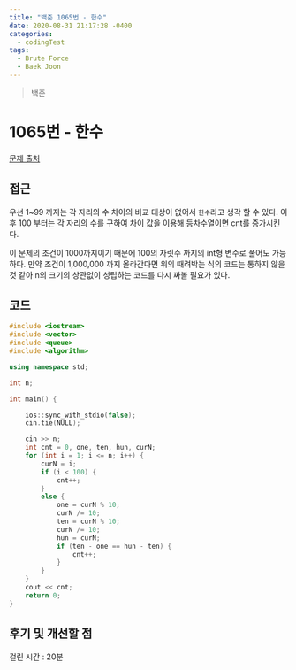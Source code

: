 ```yaml
---
title: "백준 1065번 - 한수"
date: 2020-08-31 21:17:28 -0400
categories: 
  - codingTest
tags:
  - Brute Force
  - Baek Joon
---
```


> 백준 

1065번 - 한수
=============
 
[문제 출처](https://www.acmicpc.net/problem/1065)

## 접근  
우선 1~99 까지는 각 자리의 수 차이의 비교 대상이 없어서 `한수`라고 생각 할 수 있다.
이후 100 부터는 각 자리의 수를 구하여 차이 값을 이용해 등차수열이면 cnt를 증가시킨다.

이 문제의 조건이 1000까지이기 때문에 100의 자릿수 까지의 int형 변수로 풀어도 가능하다. 만약 조건이 1,000,000 까지 올라간다면
위의 때려박는 식의 코드는 통하지 않을 것 같아 n의 크기의 상관없이 성립하는 코드를 다시 짜볼 필요가 있다.

## 코드  
```c++
#include <iostream>
#include <vector>
#include <queue>
#include <algorithm>

using namespace std;

int n;

int main() {

	ios::sync_with_stdio(false);
	cin.tie(NULL);

	cin >> n;
	int cnt = 0, one, ten, hun, curN;
	for (int i = 1; i <= n; i++) {
		curN = i;
		if (i < 100) {
			cnt++;
		}
		else {
			one = curN % 10;
			curN /= 10;
			ten = curN % 10;
			curN /= 10;
			hun = curN;
			if (ten - one == hun - ten) {
				cnt++;
			}
		}
	}
	cout << cnt;
	return 0;
}
```

## 후기 및 개선할 점

걸린 시간 : 20분
